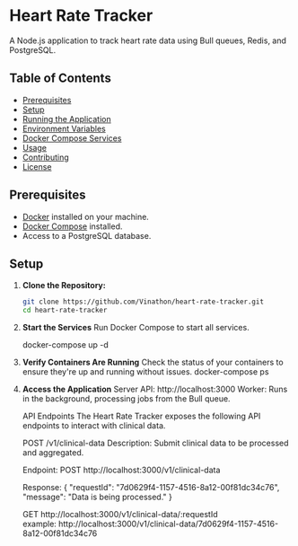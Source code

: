 # Heart Rate Tracker

A Node.js application to track heart rate data using Bull queues, Redis, and PostgreSQL.

## Table of Contents

- [Prerequisites](#prerequisites)
- [Setup](#setup)
- [Running the Application](#running-the-application)
- [Environment Variables](#environment-variables)
- [Docker Compose Services](#docker-compose-services)
- [Usage](#usage)
- [Contributing](#contributing)
- [License](#license)

## Prerequisites

- [Docker](https://docs.docker.com/get-docker/) installed on your machine.
- [Docker Compose](https://docs.docker.com/compose/install/) installed.
- Access to a PostgreSQL database.

## Setup

1. **Clone the Repository:**

   ```bash
   git clone https://github.com/Vinathon/heart-rate-tracker.git
   cd heart-rate-tracker

2. **Start the Services**
Run Docker Compose to start all services.

    docker-compose up -d

3. **Verify Containers Are Running**
Check the status of your containers to ensure they're up and running without issues.
    docker-compose ps

4. **Access the Application**
    Server API: http://localhost:3000
    Worker: Runs in the background, processing jobs from the Bull queue.

    API Endpoints
    The Heart Rate Tracker exposes the following API endpoints to interact with clinical data.

    POST /v1/clinical-data
    Description: Submit clinical data to be processed and aggregated.

    Endpoint:
    POST http://localhost:3000/v1/clinical-data

    Response:
      {
        "requestId": "7d0629f4-1157-4516-8a12-00f81dc34c76",
        "message": "Data is being processed."
      }

    GET http://localhost:3000/v1/clinical-data/:requestId  
    example: 
        http://localhost:3000/v1/clinical-data/7d0629f4-1157-4516-8a12-00f81dc34c76